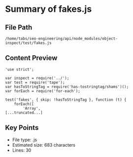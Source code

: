 # Summary of fakes.js
  
## File Path
`/home/tabs/seo-engineering/api/node_modules/object-inspect/test/fakes.js`

## Content Preview
```
'use strict';

var inspect = require('../');
var test = require('tape');
var hasToStringTag = require('has-tostringtag/shams')();
var forEach = require('for-each');

test('fakes', { skip: !hasToStringTag }, function (t) {
    forEach([
        'Array',
[...truncated...]
```

## Key Points
- File type: .js
- Estimated size: 683 characters
- Lines: 30
